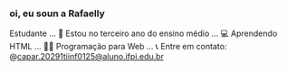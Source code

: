 ### oi, eu soun a Rafaelly

Estudante ... 📖 Estou no terceiro ano do ensino médio ... 💻 Aprendendo HTML ... 👩‍💻 Programação para Web ... 📞 Entre em contato: @capar.20291tiinf0125@aluno.ifpi.edu.br

